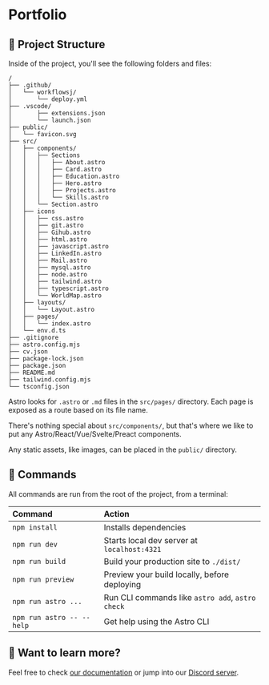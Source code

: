# Portfolio

## 🚀 Project Structure

Inside of the project, you'll see the following folders and files:

```text
/
├── .github/
│   └── workflowsj/
│       └── deploy.yml
├── .vscode/
│       ├── extensions.json
│       └── launch.json
├── public/
│   └── favicon.svg
├── src/
│   ├── components/
│   │   ├── Sections
│   │   │   ├── About.astro
│   │   │   ├── Card.astro
│   │   │   ├── Education.astro
│   │   │   ├── Hero.astro
│   │   │   ├── Projects.astro
│   │   │   └── Skills.astro
│   │   └── Section.astro
│   ├── icons
│   │   ├── css.astro
│   │   ├── git.astro
│   │   ├── Gihub.astro
│   │   ├── html.astro
│   │   ├── javascript.astro
│   │   ├── LinkedIn.astro
│   │   ├── Mail.astro
│   │   ├── mysql.astro
│   │   ├── node.astro
│   │   ├── tailwind.astro
│   │   ├── typescript.astro
│   │   └── WorldMap.astro
│   ├── layouts/
│   │   └── Layout.astro
│   ├── pages/
│   │   └── index.astro
│   └── env.d.ts
├── .gitignore 
├── astro.config.mjs
├── cv.json
├── package-lock.json 
├── package.json
├── README.md
├── tailwind.config.mjs
└── tsconfig.json
```

Astro looks for `.astro` or `.md` files in the `src/pages/` directory. Each page is exposed as a route based on its file name.

There's nothing special about `src/components/`, but that's where we like to put any Astro/React/Vue/Svelte/Preact components.

Any static assets, like images, can be placed in the `public/` directory.

## 🧞 Commands

All commands are run from the root of the project, from a terminal:

| Command                   | Action                                           |
| :------------------------ | :----------------------------------------------- |
| `npm install`             | Installs dependencies                            |
| `npm run dev`             | Starts local dev server at `localhost:4321`      |
| `npm run build`           | Build your production site to `./dist/`          |
| `npm run preview`         | Preview your build locally, before deploying     |
| `npm run astro ...`       | Run CLI commands like `astro add`, `astro check` |
| `npm run astro -- --help` | Get help using the Astro CLI                     |

## 👀 Want to learn more?

Feel free to check [our documentation](https://docs.astro.build) or jump into our [Discord server](https://astro.build/chat).
